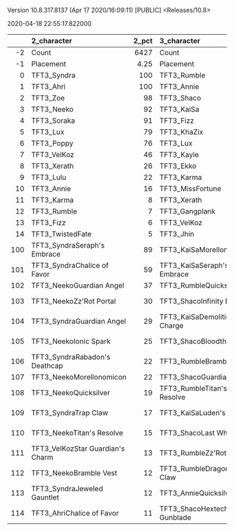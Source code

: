 Version 10.8.317.8137 (Apr 17 2020/16:09:11) [PUBLIC] <Releases/10.8>

2020-04-18 22:55:17.822000

|     | 2_character                      |   2_pct | 3_character                      |   3_pct | 5_character                        |   5_pct | 1_character                    |   1_pct | 4_character                      |    4_pct |
|----:|:---------------------------------|--------:|:---------------------------------|--------:|:-----------------------------------|--------:|:-------------------------------|--------:|:---------------------------------|---------:|
|  -2 | Count                            | 6427    | Count                            | 3839    | Count                              | 5719    | Count                          | 7795    | Count                            | 11883    |
|  -1 | Placement                        |    4.25 | Placement                        |    4.28 | Placement                          |    4.45 | Placement                      |    4.48 | Placement                        |     4.62 |
|   0 | TFT3_Syndra                      |  100    | TFT3_Rumble                      |  100    | TFT3_Blitzcrank                    |   98    | TFT3_Mordekaiser               |   94    | TFT3_Irelia                      |    66    |
|   1 | TFT3_Ahri                        |  100    | TFT3_Annie                       |  100    | TFT3_Vi                            |   97    | TFT3_Jhin                      |   94    | TFT3_Shen                        |    65    |
|   2 | TFT3_Zoe                         |   98    | TFT3_Shaco                       |  100    | TFT3_ChoGath                       |   96    | TFT3_Karma                     |   93    | TFT3_Kayle                       |    64    |
|   3 | TFT3_Neeko                       |   92    | TFT3_KaiSa                       |  100    | TFT3_Malphite                      |   95    | TFT3_Ashe                      |   88    | TFT3_Thresh                      |    53    |
|   4 | TFT3_Soraka                      |   91    | TFT3_Fizz                        |   98    | TFT3_Jinx                          |   81    | TFT3_Lux                       |   70    | TFT3_Vi                          |    49    |
|   5 | TFT3_Lux                         |   79    | TFT3_KhaZix                      |   77    | TFT3_Ezreal                        |   80    | TFT3_Shaco                     |   67    | TFT3_MissFortune                 |    47    |
|   6 | TFT3_Poppy                       |   76    | TFT3_Lux                         |   63    | TFT3_MissFortune                   |   66    | TFT3_Lulu                      |   60    | TFT3_Kassadin                    |    45    |
|   7 | TFT3_VelKoz                      |   46    | TFT3_Kayle                       |   32    | TFT3_Graves                        |   54    | TFT3_Xerath                    |   47    | TFT3_Fiora                       |    45    |
|   8 | TFT3_Xerath                      |   26    | TFT3_Ekko                        |   19    | TFT3_Lucian                        |   40    | TFT3_JarvanIV                  |   40    | TFT3_Lucian                      |    44    |
|   9 | TFT3_Lulu                        |   22    | TFT3_Karma                       |   14    | TFT3_VelKoz                        |   16    | TFT3_WuKong                    |   34    | TFT3_Leona                       |    43    |
|  10 | TFT3_Annie                       |   16    | TFT3_MissFortune                 |    7    | TFT3_KhaZix                        |   16    | TFT3_Jayce                     |   33    | TFT3_Ekko                        |    40    |
|  11 | TFT3_Karma                       |    8    | TFT3_Xerath                      |    7    | TFT3_TwistedFate                   |   12    | TFT3_Kassadin                  |   21    | TFT3_Blitzcrank                  |    36    |
|  12 | TFT3_Rumble                      |    7    | TFT3_Gangplank                   |    3    | TFT3_AurelionSol                   |   12    | TFT3_Poppy                     |   17    | TFT3_Ezreal                      |    35    |
|  13 | TFT3_Fizz                        |    6    | TFT3_VelKoz                      |    2    | TFT3_Kayle                         |   11    | TFT3_Leona                     |   10    | TFT3_WuKong                      |    33    |
|  14 | TFT3_TwistedFate                 |    5    | TFT3_Jhin                        |    2    | TFT3_Lulu                          |    7    | TFT3_Thresh                    |   10    | TFT3_Xayah                       |    22    |
| 100 | TFT3_SyndraSeraph's Embrace      |   89    | TFT3_KaiSaMorellonomicon         |   60    | TFT3_JinxGiant Slayer              |   58    | TFT3_ShacoGuardian Angel       |   43    | TFT3_IreliaInfinity Edge         |    41    |
| 101 | TFT3_SyndraChalice of Favor      |   59    | TFT3_KaiSaSeraph's Embrace       |   48    | TFT3_JinxRed Buff                  |   49    | TFT3_JhinGuardian Angel        |   38    | TFT3_KayleGuinsoo's Rageblade    |    30    |
| 102 | TFT3_NeekoGuardian Angel         |   37    | TFT3_RumbleQuicksilver           |   44    | TFT3_JinxGuardian Angel            |   30    | TFT3_JhinRunaan's Hurricane    |   37    | TFT3_LucianRed Buff              |    24    |
| 103 | TFT3_NeekoZz'Rot Portal          |   30    | TFT3_ShacoInfinity Edge          |   37    | TFT3_MissFortuneSeraph's Embrace   |   17    | TFT3_ShacoBloodthirster        |   34    | TFT3_KayleGuardian Angel         |    23    |
| 104 | TFT3_SyndraGuardian Angel        |   29    | TFT3_KaiSaDemolitionist's Charge |   37    | TFT3_ChoGathIonic Spark            |   17    | TFT3_JhinLast Whisper          |   33    | TFT3_IreliaLast Whisper          |    16    |
| 105 | TFT3_NeekoIonic Spark            |   25    | TFT3_ShacoBloodthirster          |   34    | TFT3_JinxRunaan's Hurricane        |   13    | TFT3_JhinInfinity Edge         |   31    | TFT3_KayleRapid Firecannon       |    16    |
| 106 | TFT3_SyndraRabadon's Deathcap    |   22    | TFT3_RumbleBramble Vest          |   33    | TFT3_VelKozSeraph's Embrace        |   13    | TFT3_JhinTrap Claw             |   16    | TFT3_IreliaGuardian Angel        |    16    |
| 107 | TFT3_NeekoMorellonomicon         |   22    | TFT3_ShacoGuardian Angel         |   32    | TFT3_JinxTrap Claw                 |   12    | TFT3_ShacoInfinity Edge        |   16    | TFT3_MasterYiQuicksilver         |    12    |
| 108 | TFT3_NeekoQuicksilver            |   19    | TFT3_RumbleTitan's Resolve       |   31    | TFT3_BlitzcrankZephyr              |   12    | TFT3_MordekaiserMorellonomicon |   14    | TFT3_MasterYiGuinsoo's Rageblade |    12    |
| 109 | TFT3_SyndraTrap Claw             |   17    | TFT3_KaiSaLuden's Echo           |   15    | TFT3_ChoGathMorellonomicon         |   12    | TFT3_XerathGuinsoo's Rageblade |   11    | TFT3_IreliaInfiltrator's Talons  |    11    |
| 110 | TFT3_NeekoTitan's Resolve        |   15    | TFT3_ShacoLast Whisper           |   14    | TFT3_ViIonic Spark                 |   12    | TFT3_ShacoHextech Gunblade     |   11    | TFT3_KayleHand Of Justice        |    10    |
| 111 | TFT3_VelKozStar Guardian's Charm |   13    | TFT3_RumbleZz'Rot Portal         |    9    | TFT3_JinxLast Whisper              |   11    | TFT3_MordekaiserIonic Spark    |   11    | TFT3_IreliaBloodthirster         |     8    |
| 112 | TFT3_NeekoBramble Vest           |   12    | TFT3_RumbleDragon's Claw         |    9    | TFT3_LucianRed Buff                |   11    | TFT3_AsheDark Star's Heart     |   11    | TFT3_IreliaSeraph's Embrace      |     8    |
| 113 | TFT3_SyndraJeweled Gauntlet      |   12    | TFT3_AnnieQuicksilver            |    9    | TFT3_MissFortuneQuicksilver        |   10    | TFT3_MordekaiserBramble Vest   |   10    | TFT3_ViIonic Spark               |     7    |
| 114 | TFT3_AhriChalice of Favor        |   11    | TFT3_ShacoHextech Gunblade       |    9    | TFT3_MissFortuneRabadon's Deathcap |   10    | TFT3_MordekaiserRedemption     |    9    | TFT3_MasterYiBramble Vest        |     7    |
